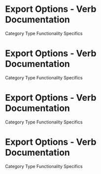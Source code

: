  
# Export Options - Verb Documentation
 
Category                  Type                      Functionality             Specifics                
 
# Export Options - Verb Documentation
 
Category                  Type                      Functionality             Specifics                
 
# Export Options - Verb Documentation
 
Category                  Type                      Functionality             Specifics                
 
# Export Options - Verb Documentation
 
Category                  Type                      Functionality             Specifics                
